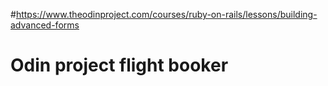 #https://www.theodinproject.com/courses/ruby-on-rails/lessons/building-advanced-forms

# Odin project flight booker
